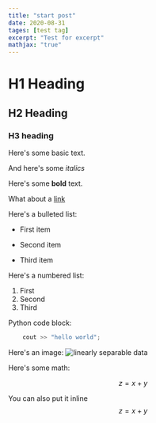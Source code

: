 ```yaml
---
title: "start post"
date: 2020-08-31
tages: [test tag]
excerpt: "Test for excerpt"
mathjax: "true"
---
```


# H1 Heading

## H2 Heading

### H3 heading

Here's some basic text.

And here's some *italics*

Here's some **bold** text.

What about a [link](https://github.com/taxol1203/taxol1203.github.io)

Here's a bulleted list:
* First item
+ Second item
- Third item

Here's a numbered list:

1. First
2. Second
3. Third

Python code block:
```cpp
    cout >> "hello world";
```
Here's an image: 
<img src="{{ site.url }}{{ site.baseurl }}/images/meow.png" alt="linearly separable data">

Here's some math:

$$z=x+y$$

You can also put it inline $$z=x+y$$